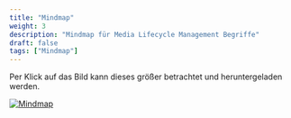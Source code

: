 ```yaml
---
title: "Mindmap"
weight: 3
description: "Mindmap für Media Lifecycle Management Begriffe"
draft: false
tags: ["Mindmap"]
---
```


Per Klick auf das Bild kann dieses größer betrachtet und heruntergeladen werden.

[![Mindmap](/lernportfolio/mlm-mindmap.svg "Mindmap - Click to see full size")](/lernportfolio/mlm-mindmap.svg)
